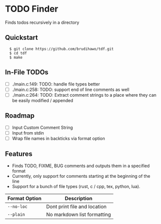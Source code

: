# TODO Finder
Finds todos recursively in a directory

## Quickstart

```commandline
  $ git clone https://github.com/brudihawo/tdf.git
  $ cd tdf
  $ make
```

## In-File TODOs
- [ ] ./main.c:149: TODO: handle file types better
- [ ] ./main.c:258: TODO: support end of line comments as well
- [ ] ./main.c:264: TODO: Extract comment strings to a place where they can be easily modified / appended

## Roadmap
- [ ] Input Custom Comment String
- [ ] Input from stdin
- [ ] Wrap file names in backticks via format option

## Features
- Finds TODO, FIXME, BUG comments and outputs them in a specified format
- Currently, only support for comments starting at the beginning of the line
- Support for a bunch of file types (rust, c / cpp, tex, python, lua).

| Format Option | Description                  |
|---------------|------------------------------|
| `--no-loc`    | Dont print file and location |
| `--plain`     | No markdown list formatting  |
